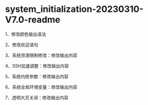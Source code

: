 # system_initialization-20230310-V7.0-readme

1、修改颜色输出语法

2、修改欢迎语句

3、系统资源限制修改：修改输出内容

4、SSH加速调整：修改输出内容

5、系统内核参数：修改输出内容

6、系统全局环境变量：修改输出内容

7、透明大页关闭：修改输出内容